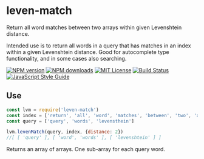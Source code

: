 # leven-match
Return all word matches between two arrays within given Levenshtein distance.

Intended use is to return all words in a query that has matches in an index within a given Levenshtein distance. Good for autocomplete type functionality, and in some cases also searching.

[![NPM version][npm-version-image]][npm-url]
[![NPM downloads][npm-downloads-image]][npm-url]
[![MIT License][license-image]][license-url]
[![Build Status][travis-image]][travis-url]
[![JavaScript Style Guide][standardjs-image]][standardjs-url]

## Use
```javaScript
const lvm = require('leven-match')
const index = ['return', 'all', 'word', 'matches', 'between', 'two', 'arrays', 'within', 'given', 'levenshtein', 'distance', 'intended', 'use', 'is', 'to', 'words', 'in', 'a', 'query', 'that', 'has', 'an', 'index', 'good', 'for', 'autocomplete', 'type', 'functionality,', 'and', 'some', 'cases', 'also', 'searching']
const query = ['qvery', 'words', 'levensthein']

lvm.levenMatch(query, index, {distance: 2})
//[ [ 'query' ], [ 'word', 'words' ], [ 'levenshtein' ] ]
```

Returns an array of arrays. One sub-array for each query word.


[license-image]: http://img.shields.io/badge/license-MIT-blue.svg?style=flat
[license-url]: LICENSE
[npm-url]: https://npmjs.org/package/leven-match
[npm-version-image]: https://img.shields.io/npm/v/leven-match.svg?style=flat
[npm-downloads-image]: https://img.shields.io/npm/dm/leven-match.svg?style=flat
[travis-url]: https://travis-ci.org/eklem/leven-match
[travis-image]: https://img.shields.io/travis/eklem/leven-match.svg?style=flat
[standardjs-url]: https://standardjs.com
[standardjs-image]: https://img.shields.io/badge/code_style-standard-brightgreen.svg?style=flat-square
